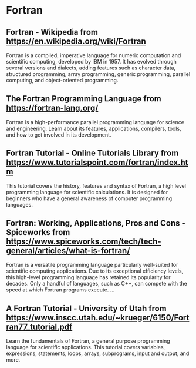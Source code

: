 # Fortran
## Fortran - Wikipedia from https://en.wikipedia.org/wiki/Fortran
Fortran is a compiled, imperative language for numeric computation and scientific computing, developed by IBM in 1957. It has evolved through several versions and dialects, adding features such as character data, structured programming, array programming, generic programming, parallel computing, and object-oriented programming.
## The Fortran Programming Language from https://fortran-lang.org/
Fortran is a high-performance parallel programming language for science and engineering. Learn about its features, applications, compilers, tools, and how to get involved in its development.
## Fortran Tutorial - Online Tutorials Library from https://www.tutorialspoint.com/fortran/index.htm
This tutorial covers the history, features and syntax of Fortran, a high level programming language for scientific calculations. It is designed for beginners who have a general awareness of computer programming languages.
## Fortran: Working, Applications, Pros and Cons - Spiceworks from https://www.spiceworks.com/tech/tech-general/articles/what-is-fortran/
Fortran is a versatile programming language particularly well-suited for scientific computing applications. Due to its exceptional efficiency levels, this high-level programming language has retained its popularity for decades. Only a handful of languages, such as C++, can compete with the speed at which Fortran programs execute. ...
##  A Fortran Tutorial - University of Utah from https://www.inscc.utah.edu/~krueger/6150/Fortran77_tutorial.pdf
Learn the fundamentals of Fortran, a general purpose programming language for scientific applications. This tutorial covers variables, expressions, statements, loops, arrays, subprograms, input and output, and more.
